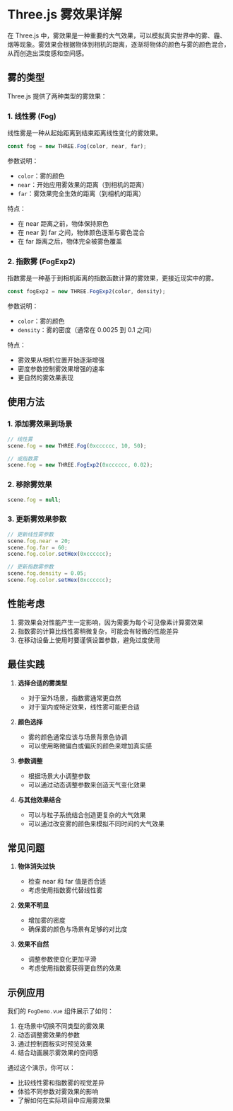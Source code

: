 # Three.js 雾效果详解

在 Three.js 中，雾效果是一种重要的大气效果，可以模拟真实世界中的雾、霾、烟等现象。雾效果会根据物体到相机的距离，逐渐将物体的颜色与雾的颜色混合，从而创造出深度感和空间感。

## 雾的类型

Three.js 提供了两种类型的雾效果：

### 1. 线性雾 (Fog)

线性雾是一种从起始距离到结束距离线性变化的雾效果。

```javascript
const fog = new THREE.Fog(color, near, far);
```

参数说明：
- `color`：雾的颜色
- `near`：开始应用雾效果的距离（到相机的距离）
- `far`：雾效果完全生效的距离（到相机的距离）

特点：
- 在 near 距离之前，物体保持原色
- 在 near 到 far 之间，物体颜色逐渐与雾色混合
- 在 far 距离之后，物体完全被雾色覆盖

### 2. 指数雾 (FogExp2)

指数雾是一种基于到相机距离的指数函数计算的雾效果，更接近现实中的雾。

```javascript
const fogExp2 = new THREE.FogExp2(color, density);
```

参数说明：
- `color`：雾的颜色
- `density`：雾的密度（通常在 0.0025 到 0.1 之间）

特点：
- 雾效果从相机位置开始逐渐增强
- 密度参数控制雾效果增强的速率
- 更自然的雾效果表现

## 使用方法

### 1. 添加雾效果到场景

```javascript
// 线性雾
scene.fog = new THREE.Fog(0xcccccc, 10, 50);

// 或指数雾
scene.fog = new THREE.FogExp2(0xcccccc, 0.02);
```

### 2. 移除雾效果

```javascript
scene.fog = null;
```

### 3. 更新雾效果参数

```javascript
// 更新线性雾参数
scene.fog.near = 20;
scene.fog.far = 60;
scene.fog.color.setHex(0xcccccc);

// 更新指数雾参数
scene.fog.density = 0.05;
scene.fog.color.setHex(0xcccccc);
```

## 性能考虑

1. 雾效果会对性能产生一定影响，因为需要为每个可见像素计算雾效果
2. 指数雾的计算比线性雾稍微复杂，可能会有轻微的性能差异
3. 在移动设备上使用时要谨慎设置参数，避免过度使用

## 最佳实践

1. **选择合适的雾类型**
   - 对于室外场景，指数雾通常更自然
   - 对于室内或特定效果，线性雾可能更合适

2. **颜色选择**
   - 雾的颜色通常应该与场景背景色协调
   - 可以使用略微偏白或偏灰的颜色来增加真实感

3. **参数调整**
   - 根据场景大小调整参数
   - 可以通过动态调整参数来创造天气变化效果

4. **与其他效果结合**
   - 可以与粒子系统结合创造更复杂的大气效果
   - 可以通过改变雾的颜色来模拟不同时间的大气效果

## 常见问题

1. **物体消失过快**
   - 检查 near 和 far 值是否合适
   - 考虑使用指数雾代替线性雾

2. **效果不明显**
   - 增加雾的密度
   - 确保雾的颜色与场景有足够的对比度

3. **效果不自然**
   - 调整参数使变化更加平滑
   - 考虑使用指数雾获得更自然的效果

## 示例应用

我们的 `FogDemo.vue` 组件展示了如何：

1. 在场景中切换不同类型的雾效果
2. 动态调整雾效果的参数
3. 通过控制面板实时预览效果
4. 结合动画展示雾效果的空间感

通过这个演示，你可以：
- 比较线性雾和指数雾的视觉差异
- 体验不同参数对雾效果的影响
- 了解如何在实际项目中应用雾效果 